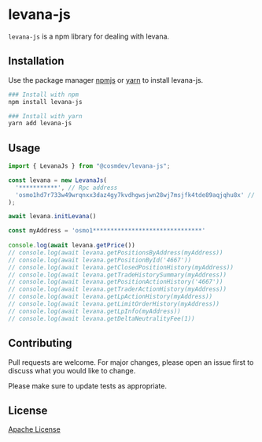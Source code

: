 # levana-js

`levana-js` is a npm library for dealing with levana.

## Installation

Use the package manager [npmjs](https://www.npmjs.com/) or [yarn](https://classic.yarnpkg.com/lang/en/docs/install/#debian-stable) to install levana-js.

```bash
### Install with npm
npm install levana-js 
```
```bash
### Install with yarn  
yarn add levana-js
```

## Usage

```javascript
import { LevanaJs } from "@cosmdev/levana-js";

const levana = new LevanaJs(
  '***********', // Rpc address 
  'osmo1hd7r733w49wrqnxx3daz4gy7kvdhgwsjwn28wj7msjfk4tde89aqjqhu8x' // Market ATOM/USD
);

await levana.initLevana()

const myAddress = 'osmo1*******************************'
 
console.log(await levana.getPrice())
// console.log(await levana.getPositionsByAddress(myAddress))
// console.log(await levana.getPositionById('4667'))
// console.log(await levana.getClosedPositionHistory(myAddress))
// console.log(await levana.getTradeHistorySummary(myAddress))
// console.log(await levana.getPositionActionHistory('4667'))
// console.log(await levana.getTraderActionHistory(myAddress))
// console.log(await levana.getLpActionHistory(myAddress))
// console.log(await levana.getLimitOrderHistory(myAddress))
// console.log(await levana.getLpInfo(myAddress))
// console.log(await levana.getDeltaNeutralityFee(1))

```

## Contributing

Pull requests are welcome. For major changes, please open an issue first
to discuss what you would like to change.

Please make sure to update tests as appropriate.

## License

[Apache License](https://github.com/cosmDev/levana-js/blob/main/LICENSE)
